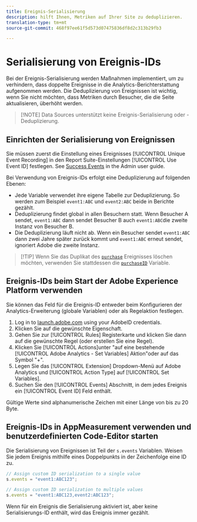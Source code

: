 ```yaml
---
title: Ereignis-Serialisierung
description: hilft Ihnen, Metriken auf Ihrer Site zu deduplizieren.
translation-type: tm+mt
source-git-commit: 468f97ee61f5d573d07475836df8d2c313b29fb3

---
```



# Serialisierung von Ereignis-IDs

Bei der Ereignis-Serialisierung werden Maßnahmen implementiert, um zu verhindern, dass doppelte Ereignisse in die Analytics-Berichterstattung aufgenommen werden. Die Deduplizierung von Ereignissen ist wichtig, wenn Sie nicht möchten, dass Metriken durch Besucher, die die Seite aktualisieren, überhöht werden.

> [!NOTE] Data Sources unterstützt keine Ereignis-Serialisierung oder -Deduplizierung.

## Einrichten der Serialisierung von Ereignissen

Sie müssen zuerst die Einstellung eines Ereignisses [!UICONTROL Unique Event Recording] in den Report Suite-Einstellungen [!UICONTROL Use Event ID] festlegen. See [Success Events](/help/admin/admin/c-success-events/success-event.md) in the Admin user guide.

Bei Verwendung von Ereignis-IDs erfolgt eine Deduplizierung auf folgenden Ebenen:

* Jede Variable verwendet ihre eigene Tabelle zur Deduplizierung. So werden zum Beispiel `event1:ABC` und `event2:ABC` beide in Berichte gezählt.
* Deduplizierung findet global in allen Besuchern statt. Wenn Besucher A sendet, `event1:ABC` dann sendet Besucher B auch `event1:ABC`die zweite Instanz von Besucher B.
* Die Deduplizierung läuft nicht ab. Wenn ein Besucher sendet `event1:ABC` dann zwei Jahre später zurück kommt und `event1:ABC` erneut sendet, ignoriert Adobe die zweite Instanz.

> [!TIP] Wenn Sie das Duplikat des [`purchase`](event-purchase.md) Ereignisses löschen möchten, verwenden Sie stattdessen die [`purchaseID`](../purchaseid.md) Variable.

## Ereignis-IDs beim Start der Adobe Experience Platform verwenden

Sie können das Feld für die Ereignis-ID entweder beim Konfigurieren der Analytics-Erweiterung (globale Variablen) oder als Regelaktion festlegen.

1. Log in to [launch.adobe.com](https://launch.adobe.com) using your AdobeID credentials.
2. Klicken Sie auf die gewünschte Eigenschaft.
3. Gehen Sie zur [!UICONTROL Rules] Registerkarte und klicken Sie dann auf die gewünschte Regel (oder erstellen Sie eine Regel).
4. Klicken Sie [!UICONTROL Actions]unter &quot;auf eine bestehende [!UICONTROL Adobe Analytics - Set Variables] Aktion&quot;oder auf das Symbol &quot;+&quot;.
5. Legen Sie das [!UICONTROL Extension] Dropdown-Menü auf Adobe Analytics und [!UICONTROL Action Type] auf [!UICONTROL Set Variables].
6. Suchen Sie den [!UICONTROL Events] Abschnitt, in dem jedes Ereignis ein [!UICONTROL Event ID] Feld enthält.

Gültige Werte sind alphanumerische Zeichen mit einer Länge von bis zu 20 Byte.

## Ereignis-IDs in AppMeasurement verwenden und benutzerdefinierten Code-Editor starten

Die Serialisierung von Ereignissen ist Teil der `s.events` Variablen. Weisen Sie jedem Ereignis mithilfe eines Doppelpunkts in der Zeichenfolge eine ID zu.

```js
// Assign custom ID serialization to a single value
s.events = "event1:ABC123";

// Assign custom ID serialization to multiple values
s.events = "event1:ABC123,event2:ABC123";
```

Wenn für ein Ereignis die Serialisierung aktiviert ist, aber keine Serialisierungs-ID enthält, wird das Ereignis immer gezählt.
